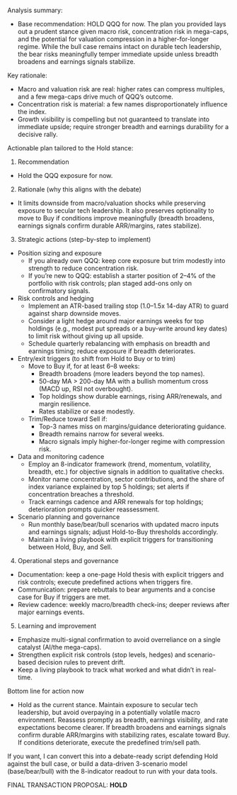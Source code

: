 Analysis summary:
- Base recommendation: HOLD QQQ for now. The plan you provided lays out a prudent stance given macro risk, concentration risk in mega-caps, and the potential for valuation compression in a higher-for-longer regime. While the bull case remains intact on durable tech leadership, the bear risks meaningfully temper immediate upside unless breadth broadens and earnings signals stabilize.

Key rationale:
- Macro and valuation risk are real: higher rates can compress multiples, and a few mega-caps drive much of QQQ’s outcome.
- Concentration risk is material: a few names disproportionately influence the index.
- Growth visibility is compelling but not guaranteed to translate into immediate upside; require stronger breadth and earnings durability for a decisive rally.

Actionable plan tailored to the Hold stance:
1) Recommendation
- Hold the QQQ exposure for now.

2) Rationale (why this aligns with the debate)
- It limits downside from macro/valuation shocks while preserving exposure to secular tech leadership. It also preserves optionality to move to Buy if conditions improve meaningfully (breadth broadens, earnings signals confirm durable ARR/margins, rates stabilize).

3) Strategic actions (step-by-step to implement)
- Position sizing and exposure
  - If you already own QQQ: keep core exposure but trim modestly into strength to reduce concentration risk.
  - If you’re new to QQQ: establish a starter position of 2–4% of the portfolio with risk controls; plan staged add-ons only on confirmatory signals.
- Risk controls and hedging
  - Implement an ATR-based trailing stop (1.0–1.5x 14-day ATR) to guard against sharp downside moves.
  - Consider a light hedge around major earnings weeks for top holdings (e.g., modest put spreads or a buy-write around key dates) to limit risk without giving up all upside.
  - Schedule quarterly rebalancing with emphasis on breadth and earnings timing; reduce exposure if breadth deteriorates.
- Entry/exit triggers (to shift from Hold to Buy or to trim)
  - Move to Buy if, for at least 6–8 weeks:
    - Breadth broadens (more leaders beyond the top names).
    - 50-day MA > 200-day MA with a bullish momentum cross (MACD up, RSI not overbought).
    - Top holdings show durable earnings, rising ARR/renewals, and margin resilience.
    - Rates stabilize or ease modestly.
  - Trim/Reduce toward Sell if:
    - Top-3 names miss on margins/guidance deteriorating guidance.
    - Breadth remains narrow for several weeks.
    - Macro signals imply higher-for-longer regime with compression risk.
- Data and monitoring cadence
  - Employ an 8-indicator framework (trend, momentum, volatility, breadth, etc.) for objective signals in addition to qualitative checks.
  - Monitor name concentration, sector contributions, and the share of index variance explained by top 5 holdings; set alerts if concentration breaches a threshold.
  - Track earnings cadence and ARR renewals for top holdings; deterioration prompts quicker reassessment.
- Scenario planning and governance
  - Run monthly base/bear/bull scenarios with updated macro inputs and earnings signals; adjust Hold-to-Buy thresholds accordingly.
  - Maintain a living playbook with explicit triggers for transitioning between Hold, Buy, and Sell.

4) Operational steps and governance
- Documentation: keep a one-page Hold thesis with explicit triggers and risk controls; execute predefined actions when triggers fire.
- Communication: prepare rebuttals to bear arguments and a concise case for Buy if triggers are met.
- Review cadence: weekly macro/breadth check-ins; deeper reviews after major earnings events.

5) Learning and improvement
- Emphasize multi-signal confirmation to avoid overreliance on a single catalyst (AI/the mega-caps).
- Strengthen explicit risk controls (stop levels, hedges) and scenario-based decision rules to prevent drift.
- Keep a living playbook to track what worked and what didn’t in real-time.

Bottom line for action now
- Hold as the current stance. Maintain exposure to secular tech leadership, but avoid overpaying in a potentially volatile macro environment. Reassess promptly as breadth, earnings visibility, and rate expectations become clearer. If breadth broadens and earnings signals confirm durable ARR/margins with stabilizing rates, escalate toward Buy. If conditions deteriorate, execute the predefined trim/sell path.

If you want, I can convert this into a debate-ready script defending Hold against the bull case, or build a data-driven 3-scenario model (base/bear/bull) with the 8-indicator readout to run with your data tools.

FINAL TRANSACTION PROPOSAL: **HOLD**